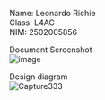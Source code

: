 Name: Leonardo Richie <br />
Class: L4AC <br />
NIM: 2502005856 <br />

Document Screenshot<br />
![image](https://user-images.githubusercontent.com/91533882/236829256-de13344a-075f-4cf0-8d17-a81f5246cd97.png) <br />

Design diagram <br />
![Capture333](https://user-images.githubusercontent.com/91533882/236833540-3a7e8977-60f9-417c-b332-677b52b49d3d.PNG) <br />

